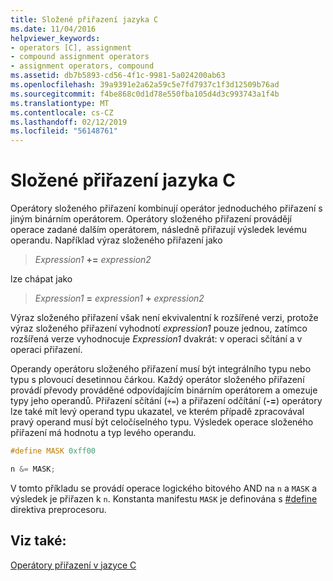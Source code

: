 ```yaml
---
title: Složené přiřazení jazyka C
ms.date: 11/04/2016
helpviewer_keywords:
- operators [C], assignment
- compound assignment operators
- assignment operators, compound
ms.assetid: db7b5893-cd56-4f1c-9981-5a024200ab63
ms.openlocfilehash: 39a9391e2a62a59c5e7fd7937c1f3d12509b76ad
ms.sourcegitcommit: f4be868c0d1d78e550fba105d4d3c993743a1f4b
ms.translationtype: MT
ms.contentlocale: cs-CZ
ms.lasthandoff: 02/12/2019
ms.locfileid: "56148761"
---
```

# <a name="c-compound-assignment"></a>Složené přiřazení jazyka C

Operátory složeného přiřazení kombinují operátor jednoduchého přiřazení s jiným binárním operátorem. Operátory složeného přiřazení provádějí operace zadané dalším operátorem, následně přiřazují výsledek levému operandu. Například výraz složeného přiřazení jako

> *Expression1* **+=** *expression2*

lze chápat jako

> *Expression1* **=** *expression1* **+** *expression2*

Výraz složeného přiřazení však není ekvivalentní k rozšířené verzi, protože výraz složeného přiřazení vyhodnotí *expression1* pouze jednou, zatímco rozšířená verze vyhodnocuje  *Expression1* dvakrát: v operaci sčítání a v operaci přiřazení.

Operandy operátoru složeného přiřazení musí být integrálního typu nebo typu s plovoucí desetinnou čárkou. Každý operátor složeného přiřazení provádí převody prováděné odpovídajícím binárním operátorem a omezuje typy jeho operandů. Přiřazení sčítání (`+=`) a přiřazení odčítání (**-=**) operátory lze také mít levý operand typu ukazatel, ve kterém případě zpracovával pravý operand musí být celočíselného typu. Výsledek operace složeného přiřazení má hodnotu a typ levého operandu.

```C
#define MASK 0xff00

n &= MASK;
```

V tomto příkladu se provádí operace logického bitového AND na `n` a `MASK` a výsledek je přiřazen k `n`. Konstanta manifestu `MASK` je definována s [#define](../preprocessor/hash-define-directive-c-cpp.md) direktiva preprocesoru.

## <a name="see-also"></a>Viz také:

[Operátory přiřazení v jazyce C](../c-language/c-assignment-operators.md)
